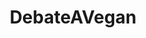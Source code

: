 ---
title: DebateAVegan
crosslinks:
- vegan
- badcarnism
- keto
- youtubot
- youtubefactsbot
- wildanimalsuffering
- veganrecipes
- vegancirclejerk
- veganfitness
- askphilosophy
- Vulpyne
- Scholar
- autourbanbot
- antinatalism
- vegetarian
- conspiracy
- u_imguralbumbot
- homestead
- nutrition
- Showerthoughts
---